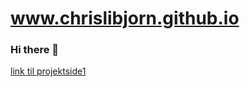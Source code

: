 # www.chrislibjorn.github.io
### Hi there 👋

[link til projektside1](https://chrislibjorn.github.io/school-stuff/filer/)
